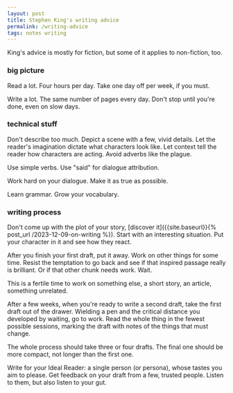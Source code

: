 ```yaml
---
layout: post
title: Stephen King's writing advice
permalink: /writing-advice
tags: notes writing
---
```


King's advice is mostly for fiction, but some of it applies to non-fiction, too.
<!--more-->

### big picture

Read a lot.
Four hours per day.
Take one day off per week, if you must.

Write a lot.
The same number of pages every day.
Don't stop until you're done, even on slow days.

### technical stuff

Don't describe too much.
Depict a scene with a few, vivid details.
Let the reader's imagination dictate what characters look like.
Let context tell the reader how characters are acting.
Avoid adverbs like the plague.

Use simple verbs.
Use "said" for dialogue attribution.

Work hard on your dialogue.
Make it as true as possible.

Learn grammar.
Grow your vocabulary.

### writing process

Don't come up with the plot of your story, [discover it]({{site.baseurl}}{% post_url /2023-12-09-on-writing %}).
Start with an interesting situation.
Put your character in it and see how they react.

After you finish your first draft, put it away.
Work on other things for some time.
Resist the temptation to go back and see if that inspired passage really is brilliant.
Or if that other chunk needs work.
Wait.

This is a fertile time to work on something else, a short story, an article, something unrelated.

After a few weeks, when you're ready to write a second draft, take the first draft out of the drawer.
Wielding a pen and the critical distance you developed by waiting, go to work.
Read the whole thing in the fewest possible sessions, marking the draft with notes of the things that must change.

The whole process should take three or four drafts.
The final one should be more compact, not longer than the first one.

Write for your Ideal Reader: a single person (or persona), whose tastes you aim to please.
Get feedback on your draft from a few, trusted people.
Listen to them, but also listen to your gut.